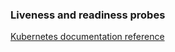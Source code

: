 ### Liveness and readiness probes
[Kubernetes documentation reference](https://kubernetes.io/docs/tasks/configure-pod-container/configure-liveness-readiness-startup-probes/)